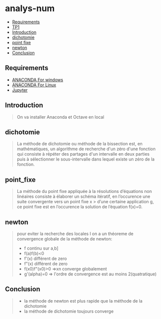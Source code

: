 # analys-num
<!-- START doctoc generated TOC please keep comment here to allow auto update -->
<!-- DON'T EDIT THIS SECTION, INSTEAD RE-RUN doctoc TO UPDATE -->


- [Requirements](#requirements)
- [TP1][TP1]
- [Introduction](#introduction)
- [dichotomie](#dichotomie)
- [point fixe](#point_fixe)
- [newton](#newton)
- [Conclusion](#conclusion)
<!-- END doctoc generated TOC please keep comment here to allow auto update -->

## Requirements

* [ANACONDA For windows][ANACONDA] 
* [ANACONDA For Linux][ANACONDA]
* [Jupyter][Jup]
## Introduction
> On va installer Anaconda et Octave en local
## dichotomie
> La méthode de dichotomie ou méthode de la bissection est, en mathématiques, un algorithme de recherche d'un zéro d'une fonction qui consiste à répéter des partages d'un intervalle en deux parties puis à sélectionner le sous-intervalle dans lequel existe un zéro de la fonction.
## point_fixe
> La méthode du point fixe appliquée à la résolutions d’équations non linéaires consiste à élaborer un schéma itératif, en l’occurence une suite convergente vers un point fixe x > d’une certaine application g, ce point fixe est en l’occurence la solution de l’équation f(x)=0.
## newton
> pour eviter la recherche des locales I on a un théoreme de convergence globale de la méthode de newton:
> - f continu sur a,b]
> - f(a)f(b)<0
> - f'(x) différent de zero
> - f"(x) différent de zero
> - f(x0)f"(x0)>0
> =>xn converge globalement 
> - g'(alpha)=0 => l'ordre de convergence est au moins 2(quatratique)
## Conclusion
> - la méthode de newton est plus rapide que la méthode de la dichotomie
> - la méthode de dichotomie toujours converge 
 


[ANACONDA]: https://www.anaconda.com/products/individual
[Jup]: https://jupyter.org/
[TP1]: https://github.com/barketi-ahlem/analys-num/blob/main/Barketi%20Ahlem.ipynb

